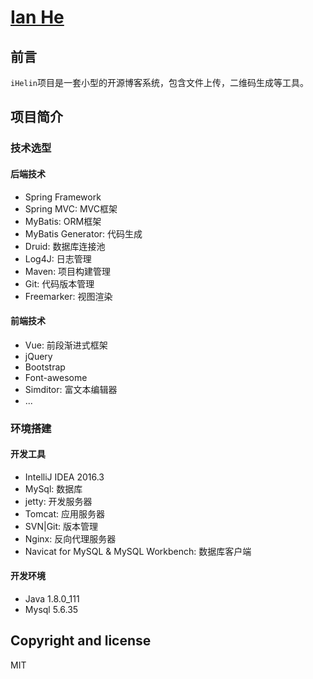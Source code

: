 # [Ian He](https://www.ianhe.me)

## 前言
`iHelin`项目是一套小型的开源博客系统，包含文件上传，二维码生成等工具。


## 项目简介

### 技术选型

#### 后端技术

- Spring Framework
- Spring MVC: MVC框架
- MyBatis: ORM框架
- MyBatis Generator: 代码生成
- Druid: 数据库连接池
- Log4J: 日志管理
- Maven: 项目构建管理
- Git: 代码版本管理
- Freemarker: 视图渲染

#### 前端技术

- Vue: 前段渐进式框架
- jQuery
- Bootstrap
- Font-awesome
- Simditor: 富文本编辑器
- ...

### 环境搭建
#### 开发工具

- IntelliJ IDEA 2016.3
- MySql: 数据库
- jetty: 开发服务器
- Tomcat: 应用服务器
- SVN|Git: 版本管理
- Nginx: 反向代理服务器
- Navicat for MySQL & MySQL Workbench: 数据库客户端

#### 开发环境
- Java 1.8.0_111
- Mysql 5.6.35

## Copyright and license
MIT
